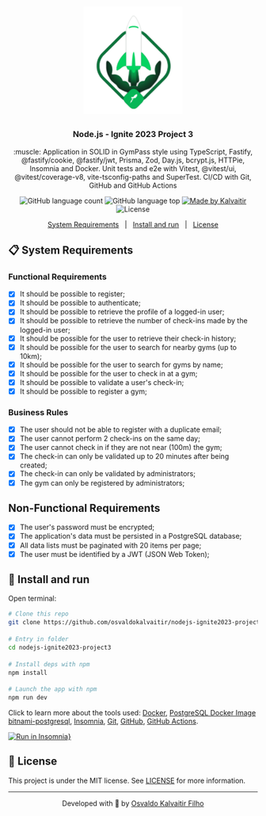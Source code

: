 <h1 align="center">
    <img src="/.github/assets/logo.svg"
    width="200px"
    alt="Logo" />
</h1>

<h3 align="center">
  Node.js - Ignite 2023 Project 3
</h3>

<p align="center">
  :muscle: Application in SOLID in GymPass style using TypeScript, Fastify, @fastify/cookie, @fastify/jwt, Prisma, Zod, Day.js, bcrypt.js, HTTPie, Insomnia and Docker. Unit tests and e2e with Vitest, @vitest/ui, @vitest/coverage-v8, vite-tsconfig-paths and SuperTest. CI/CD with Git, GitHub and GitHub Actions
</p>

<p align="center">
  <img alt="GitHub language count" src="https://img.shields.io/github/languages/count/osvaldokalvaitir/nodejs-ignite2023-project3.svg?color=00A83A">

  <img alt="GitHub language top" src="https://img.shields.io/github/languages/top/osvaldokalvaitir/nodejs-ignite2023-project3.svg?color=00A83A">

  <a href="https://kalvaitir.com/">
    <img alt="Made by Kalvaitir" src="https://img.shields.io/badge/made%20by-Kalvaitir-00A83A">
  </a>

  <img alt="License" src="https://img.shields.io/badge/license-MIT-00A83A">
</p>

<p align="center">
  <a href="#clipboard-system-requirements">System Requirements</a>&nbsp;&nbsp;&nbsp;|&nbsp;&nbsp;&nbsp;<a href="#wrench-install-and-run">Install and run</a>&nbsp;&nbsp;&nbsp;|&nbsp;&nbsp;&nbsp;<a href="#memo-license">License</a>
</p>

## :clipboard: System Requirements

### Functional Requirements

- [x] It should be possible to register;
- [x] It should be possible to authenticate;
- [x] It should be possible to retrieve the profile of a logged-in user;
- [x] It should be possible to retrieve the number of check-ins made by the logged-in user;
- [x] It should be possible for the user to retrieve their check-in history;
- [x] It should be possible for the user to search for nearby gyms (up to 10km);
- [x] It should be possible for the user to search for gyms by name;
- [x] It should be possible for the user to check in at a gym;
- [x] It should be possible to validate a user's check-in;
- [x] It should be possible to register a gym;

### Business Rules

- [x] The user should not be able to register with a duplicate email;
- [x] The user cannot perform 2 check-ins on the same day;
- [x] The user cannot check in if they are not near (100m) the gym;
- [x] The check-in can only be validated up to 20 minutes after being created;
- [x] The check-in can only be validated by administrators;
- [x] The gym can only be registered by administrators;

## Non-Functional Requirements

- [x] The user's password must be encrypted;
- [x] The application's data must be persisted in a PostgreSQL database;
- [x] All data lists must be paginated with 20 items per page;
- [x] The user must be identified by a JWT (JSON Web Token);

## :wrench: Install and run

Open terminal:

```sh
# Clone this repo
git clone https://github.com/osvaldokalvaitir/nodejs-ignite2023-project3

# Entry in folder
cd nodejs-ignite2023-project3

# Install deps with npm
npm install

# Launch the app with npm
npm run dev
```

Click to learn more about the tools used:  [Docker](https://github.com/osvaldokalvaitir/awesome/blob/main/src/containers/docker.md), [PostgreSQL Docker Image bitnami-postgresql](https://github.com/osvaldokalvaitir/awesome/blob/main/src/containers/docker/images/bitnami-postgresql.md), [Insomnia](https://github.com/osvaldokalvaitir/awesome/blob/main/src/api-clients/insomnia.md), [Git](https://github.com/osvaldokalvaitir/awesome/blob/main/src/version-controls/git.md), [GitHub](https://github.com/osvaldokalvaitir/awesome/blob/main/src/version-controls/git/tools/github.md), [GitHub Actions](https://github.com/osvaldokalvaitir/awesome/blob/main/src/ci-cd/github-actions.md).

[![Run in Insomnia}](https://insomnia.rest/images/run.svg)](https://insomnia.rest/run/?label=Ignite%20-%20API%20SOLID%20Node.js&uri=https%3A%2F%2Fgithub.com%2Fosvaldokalvaitir%2Fnodejs-ignite2023-project3%2FInsomnia.yaml)

## :memo: License

This project is under the MIT license. See [LICENSE](/LICENSE) for more information.

---

<p align="center">
Developed with 💚 by <a href="https://www.linkedin.com/in/osvaldokalvaitir">Osvaldo Kalvaitir Filho</a>
</p>
